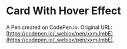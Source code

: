 # Card With Hover Effect

A Pen created on CodePen.io. Original URL: [https://codepen.io/_webiox/pen/xxmJmbE](https://codepen.io/_webiox/pen/xxmJmbE).

